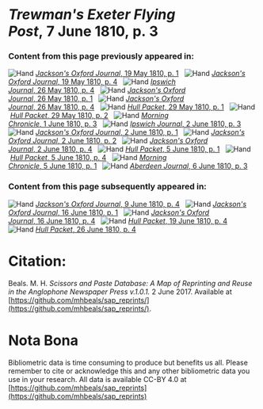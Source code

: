 # *Trewman's Exeter Flying Post*, 7 June 1810, p. 3  
  
### Content from this page previously appeared in:  
![Hand](http://scissorsandpaste.net/wp-content/uploads/2017/06/smallhandpointer.png) [*Jackson's Oxford Journal*, 19 May 1810, p. 1](https://mhbeals.github.io/sap_html/Jackson's-Oxford-Journal/Jackson's-Oxford-Journal-19-May-1810-p-1)  
![Hand](http://scissorsandpaste.net/wp-content/uploads/2017/06/smallhandpointer.png) [*Jackson's Oxford Journal*, 19 May 1810, p. 4](https://mhbeals.github.io/sap_html/Jackson's-Oxford-Journal/Jackson's-Oxford-Journal-19-May-1810-p-4)  
![Hand](http://scissorsandpaste.net/wp-content/uploads/2017/06/smallhandpointer.png) [*Ipswich Journal*, 26 May 1810, p. 4](https://mhbeals.github.io/sap_html/Ipswich-Journal/Ipswich-Journal-26-May-1810-p-4)  
![Hand](http://scissorsandpaste.net/wp-content/uploads/2017/06/smallhandpointer.png) [*Jackson's Oxford Journal*, 26 May 1810, p. 1](https://mhbeals.github.io/sap_html/Jackson's-Oxford-Journal/Jackson's-Oxford-Journal-26-May-1810-p-1)  
![Hand](http://scissorsandpaste.net/wp-content/uploads/2017/06/smallhandpointer.png) [*Jackson's Oxford Journal*, 26 May 1810, p. 4](https://mhbeals.github.io/sap_html/Jackson's-Oxford-Journal/Jackson's-Oxford-Journal-26-May-1810-p-4)  
![Hand](http://scissorsandpaste.net/wp-content/uploads/2017/06/smallhandpointer.png) [*Hull Packet*, 29 May 1810, p. 1](https://mhbeals.github.io/sap_html/Hull-Packet/Hull-Packet-29-May-1810-p-1)  
![Hand](http://scissorsandpaste.net/wp-content/uploads/2017/06/smallhandpointer.png) [*Hull Packet*, 29 May 1810, p. 2](https://mhbeals.github.io/sap_html/Hull-Packet/Hull-Packet-29-May-1810-p-2)  
![Hand](http://scissorsandpaste.net/wp-content/uploads/2017/06/smallhandpointer.png) [*Morning Chronicle*, 1 June 1810, p. 3](https://mhbeals.github.io/sap_html/Morning-Chronicle/Morning-Chronicle-1-June-1810-p-3)  
![Hand](http://scissorsandpaste.net/wp-content/uploads/2017/06/smallhandpointer.png) [*Ipswich Journal*, 2 June 1810, p. 3](https://mhbeals.github.io/sap_html/Ipswich-Journal/Ipswich-Journal-2-June-1810-p-3)  
![Hand](http://scissorsandpaste.net/wp-content/uploads/2017/06/smallhandpointer.png) [*Jackson's Oxford Journal*, 2 June 1810, p. 1](https://mhbeals.github.io/sap_html/Jackson's-Oxford-Journal/Jackson's-Oxford-Journal-2-June-1810-p-1)  
![Hand](http://scissorsandpaste.net/wp-content/uploads/2017/06/smallhandpointer.png) [*Jackson's Oxford Journal*, 2 June 1810, p. 2](https://mhbeals.github.io/sap_html/Jackson's-Oxford-Journal/Jackson's-Oxford-Journal-2-June-1810-p-2)  
![Hand](http://scissorsandpaste.net/wp-content/uploads/2017/06/smallhandpointer.png) [*Jackson's Oxford Journal*, 2 June 1810, p. 4](https://mhbeals.github.io/sap_html/Jackson's-Oxford-Journal/Jackson's-Oxford-Journal-2-June-1810-p-4)  
![Hand](http://scissorsandpaste.net/wp-content/uploads/2017/06/smallhandpointer.png) [*Hull Packet*, 5 June 1810, p. 1](https://mhbeals.github.io/sap_html/Hull-Packet/Hull-Packet-5-June-1810-p-1)  
![Hand](http://scissorsandpaste.net/wp-content/uploads/2017/06/smallhandpointer.png) [*Hull Packet*, 5 June 1810, p. 4](https://mhbeals.github.io/sap_html/Hull-Packet/Hull-Packet-5-June-1810-p-4)  
![Hand](http://scissorsandpaste.net/wp-content/uploads/2017/06/smallhandpointer.png) [*Morning Chronicle*, 5 June 1810, p. 1](https://mhbeals.github.io/sap_html/Morning-Chronicle/Morning-Chronicle-5-June-1810-p-1)  
![Hand](http://scissorsandpaste.net/wp-content/uploads/2017/06/smallhandpointer.png) [*Aberdeen Journal*, 6 June 1810, p. 3](https://mhbeals.github.io/sap_html/Aberdeen-Journal/Aberdeen-Journal-6-June-1810-p-3)  
  
### Content from this page subsequently appeared in:  
![Hand](http://scissorsandpaste.net/wp-content/uploads/2017/06/smallhandpointer.png) [*Jackson's Oxford Journal*, 9 June 1810, p. 4](https://mhbeals.github.io/sap_html/Jackson's-Oxford-Journal/Jackson's-Oxford-Journal-9-June-1810-p-4)  
![Hand](http://scissorsandpaste.net/wp-content/uploads/2017/06/smallhandpointer.png) [*Jackson's Oxford Journal*, 16 June 1810, p. 1](https://mhbeals.github.io/sap_html/Jackson's-Oxford-Journal/Jackson's-Oxford-Journal-16-June-1810-p-1)  
![Hand](http://scissorsandpaste.net/wp-content/uploads/2017/06/smallhandpointer.png) [*Jackson's Oxford Journal*, 16 June 1810, p. 4](https://mhbeals.github.io/sap_html/Jackson's-Oxford-Journal/Jackson's-Oxford-Journal-16-June-1810-p-4)  
![Hand](http://scissorsandpaste.net/wp-content/uploads/2017/06/smallhandpointer.png) [*Hull Packet*, 19 June 1810, p. 4](https://mhbeals.github.io/sap_html/Hull-Packet/Hull-Packet-19-June-1810-p-4)  
![Hand](http://scissorsandpaste.net/wp-content/uploads/2017/06/smallhandpointer.png) [*Hull Packet*, 26 June 1810, p. 4](https://mhbeals.github.io/sap_html/Hull-Packet/Hull-Packet-26-June-1810-p-4)  


# Citation: 

Beals. M. H. *Scissors and Paste Database: A Map of Reprinting and Reuse in the Anglophone Newspaper Press v.1.0.1.* 2 June 2017. Available at [https://github.com/mhbeals/sap_reprints/](https://github.com/mhbeals/sap_reprints/). 

# Nota Bona

Bibliometric data is time consuming to produce but benefits us all. Please remember to cite or acknowledge this and any other bibliometric data you use in your research. All data is available CC-BY 4.0 at [https://github.com/mhbeals/sap_reprints](https://github.com/mhbeals/sap_reprints)